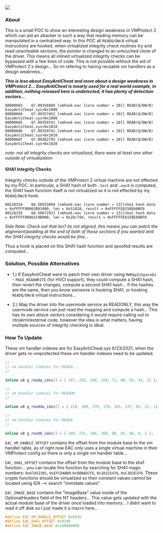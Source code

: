 ![](https://githacks.org/_xeroxz/vmhook-eac/-/raw/a2e38c76b1fb9a53527c2441b06bb25b768d9959/bin/running-with-patch.png)

### About

This is a small POC to show an interesting design weakness in VMProtect 2 which can aid an attacker in such a way that reading memory can be manipulated in a centralized way. In this POC all `READQ/DW/B` virtual instructions are hooked, when virtualized integrity check routines try and read unwriteable sections, the pointer is changed to an untouched clone of the driver. This means all inlined virtualized integrity checks can be bypassed with a few lines of code. This is not possible without the aid of VMProtect 2's design... So im refering to having reusable vm handlers as a design weakness...

***This is less about EasyAntiCheat and more about a design weakness in VMProtect 2... EasyAntiCheat is mearly used for a real world example, in addition, nothing released here is undetected, it has plenty of detection vectors...***

```
00000603	67.09356689	[vmhook-eac [core number = 20]] READ(Q/DW/B) EasyAntiCheat.sys+0x1000	
00000604	67.09357452	[vmhook-eac [core number = 20]] READ(Q/DW/B) EasyAntiCheat.sys+0x1000	
00000605	67.09359741	[vmhook-eac [core number = 20]] READ(Q/DW/B) EasyAntiCheat.sys+0x1010	
00000606	67.09359741	[vmhook-eac [core number = 20]] READ(Q/DW/B) EasyAntiCheat.sys+0x1010	
00000607	67.09362793	[vmhook-eac [core number = 20]] READ(Q/DW/B) EasyAntiCheat.sys+0x1020	
```

*note: not all integrity checks are virtualized, there were at least one other outside of virtualization*

#### SHA1 Integrity Checks

Integrity checks outside of the VMProtect 2 virtual machine are not effected by my POC. In particular, a SHA1 hash of both `.text` and `.eac0` is computed, the SHA1 hash function itself is not virtualized so it is not effected by my `READQ/DW/B` hook.

```
00126334	68.50553894	[vmhook-eac [core number = 13]]sha1 hash data = 0xFFFFF80061B91000, len = 0x51d28, result = 0xFFFFFE8158E60BF0	
00126335	68.50672913	[vmhook-eac [core number = 13]]sha1 hash data = 0xFFFFF80061C0B000, len = 0x2bc79d, result = 0xFFFFFE8158E60BF0	
```

*Side Note: Check out that len? its not aligned, this means you can patch the alignment/padding at the end of both of these sections if you wanted and the SHA1 integrity checks would be fine...*

Thus a hook is placed on this SHA1 hash function and spoofed results are computed...

### Solution, Possible Alternatives

* 1.) If EasyAntiCheat were to patch their own driver using `MmMapIoSpaceEx` - `PAGE_READWRITE` (for HVCI support), they could compute a SHA1 hash, then revert the changes, compute a second SHA1 hash... If the hashes are the same, then you know someone is hooking SHA1, or hooking `READQ/DW/B` virtual instructions...

* 2.) Map the driver into the usermode service as READONLY, this way the usermode service can just read the mapping and compute a hash... This has its own attack vectors considering it would require calling out to ntoskrnl/external code, however the idea is what matters, having multiple sources of integrity checking is ideal.

### How To Update

These vm handler indexes are for EasyAntiCheat.sys 6/23/2021, when the driver gets re-vmprotected these vm handler indexes need to be updated.

```cpp
//
// vm handler indexes for READQ...
//

inline u8 g_readq_idxs[] = { 247, 215, 169, 159, 71, 60, 55, 43, 23 };

//
// vm handler indexes for READDW
//

inline u8 g_readdw_idxs[] = { 218, 180, 179, 178, 163, 137, 92, 22, 12 };

//
// vm handler indexes for READB
//

inline u8 g_readb_idxs[] = { 249, 231, 184, 160, 88, 85, 48, 9, 2 };
```

`EAC_VM_HANDLE_OFFSET` contains the offset from the module base to the vm handler table, as of right now EAC only uses a single virtual machine in their VMProtect config so there is only a single vm handler table...
 
`EAC_SHA1_OFFSET` contains the offset from the module base to the sha1 function...
you can locate this function by searching for SHA1 magic numbers: `0x67452301`, `0xEFCDAB89`
`0x98BADCFE`, `0x10325476`, `0xC3D2E1F0`. These crypto functions should be virtualized so their constant values cannot be located using IDA --> search "immidate values".

`EAC_IMAGE_BASE` contains the "ImageBase" value inside of the OptionalHeaders field of the NT
headers... This value gets updated with the actual module base of the driver once loaded into
memory... I didnt want to read it off disk so I just made it a macro here...

```cpp
#define EAC_VM_HANDLE_OFFSET 0xE93D
#define EAC_SHA1_OFFSET 0x4C00
#define EAC_IMAGE_BASE 0x140000000
```
